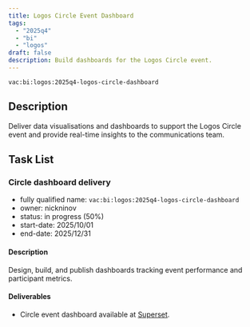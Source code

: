 ```yaml
---
title: Logos Circle Event Dashboard
tags:
  - "2025q4"
  - "bi"
  - "logos"
draft: false
description: Build dashboards for the Logos Circle event.
---
```


`vac:bi:logos:2025q4-logos-circle-dashboard`

## Description

Deliver data visualisations and dashboards to support the Logos Circle event and provide real-time insights to the communications team.

## Task List

### Circle dashboard delivery

* fully qualified name: `vac:bi:logos:2025q4-logos-circle-dashboard`
* owner: nickninov
* status: in progress (50%)
* start-date: 2025/10/01
* end-date: 2025/12/31

#### Description

Design, build, and publish dashboards tracking event performance and participant metrics.

#### Deliverables

- Circle event dashboard available at [Superset](https://superset.bi.status.im/superset/dashboard/luma).
